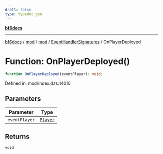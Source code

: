 ```yaml
---
draft: false
type: typedoc_gen
---
```


[**bf6docs**](../../../../_index.md)

***

[bf6docs](../../../../_index.md) / [mod](../../../_index.md) / [mod](../../_index.md) / [EventHandlerSignatures](../_index.md) / OnPlayerDeployed

# Function: OnPlayerDeployed()

```ts
function OnPlayerDeployed(eventPlayer): void;
```

Defined in: mod/index.d.ts:14010

## Parameters

| Parameter | Type |
| ------ | ------ |
| `eventPlayer` | [`Player`](../../Player/_index.md) |

## Returns

`void`
